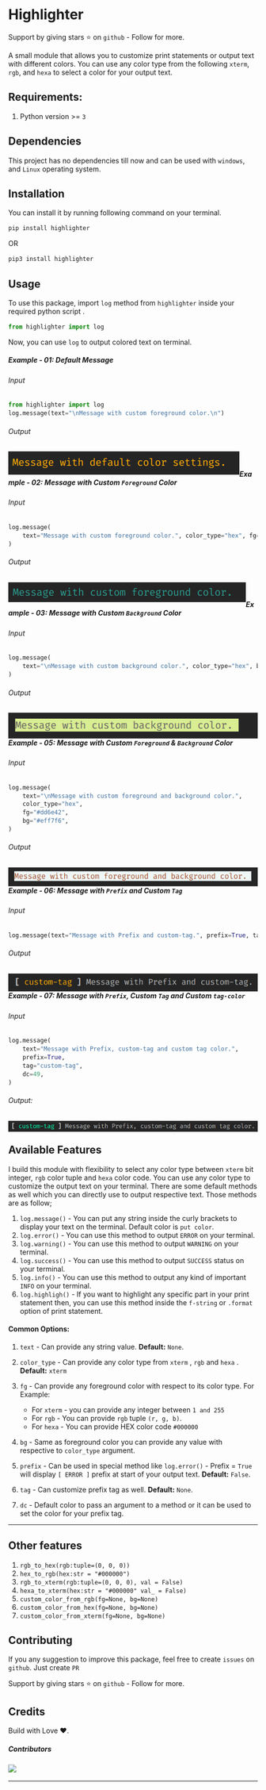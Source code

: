 # Highlighter  

Support by giving stars :star:  on `github`  - Follow for more.

A small module that allows you to customize print statements or output text with different colors. You can use any color type from the following `xterm`, `rgb`, and `hexa` to select a color for your output text. 

## Requirements: 
1. Python version >= `3` 

## Dependencies
This project has no dependencies till now and can be used with `windows`, and `Linux` operating system. 

## Installation
You can install it by running following command on your terminal.
~~~bash
pip install highlighter
~~~
OR 
~~~bash
pip3 install highlighter
~~~

## Usage

To use this package, import `log` method from `highlighter` inside your required python script .

~~~python
from highlighter import log
~~~

Now, you can use `log` to output colored text on terminal. 

##### Example - 01: Default Message

###### Input

~~~python
from highlighter import log
log.message(text="\nMessage with custom foreground color.\n")
~~~

###### Output

<img src="https://raw.githubusercontent.com/createwithabd/highlighter/master/images/default_msg.png" alt="default" align="left" />

<br>

##### Example - 02: Message with Custom `Foreground` Color

###### Input

~~~python 
log.message(
    text="Message with custom foreground color.", color_type="hex", fg="#2a9d8f"
)
~~~

###### Output

<img src="https://raw.githubusercontent.com/createwithabd/highlighter/master/images/custom_fg.png" alt="custom-fg" align="left" />

<br>

##### Example - 03: Message with Custom `Background` Color

###### Input

~~~python
log.message(
    text="\nMessage with custom background color.", color_type="hex", bg="#d9ed92"
)
~~~

###### Output

<img src="https://raw.githubusercontent.com/createwithabd/highlighter/master/images/custom_bg.png" alt="custom-bg" align="left" />

<br>

##### Example - 05: Message with Custom `Foreground` & `Background` Color 

###### Input

~~~python
log.message(
    text="\nMessage with custom foreground and background color.",
    color_type="hex",
    fg="#dd6e42",
    bg="#eff7f6",
)
~~~

###### Output

<img src="https://raw.githubusercontent.com/createwithabd/highlighter/master/images/custom_fg_bg.png" alt="custom-bg-fg" align="left" />

<br>

##### Example - 06: Message with `Prefix` and Custom `Tag`

###### Input

~~~python 
log.message(text="Message with Prefix and custom-tag.", prefix=True, tag="custom-tag")
~~~

###### Output

<img src="https://raw.githubusercontent.com/createwithabd/highlighter/master/images/msg_with_tag.png" align="left" alt="custom-tag" />

<br>

##### Example - 07: Message with `Prefix`, Custom `Tag` and Custom `tag-color`

###### Input

~~~python 
log.message(
    text="Message with Prefix, custom-tag and custom tag color.",
    prefix=True,
    tag="custom-tag",
    dc=49,
)
~~~

###### Output: 

<img src="https://raw.githubusercontent.com/createwithabd/highlighter/master/images/custom_tag_color.png" align="left" />

<br>



## Available Features 

I build this module with flexibility to select any color type between `xterm` bit integer, `rgb` color tuple and `hexa` color code. You can use any color type to customize the output text on your terminal. There are some default methods as well which you can directly use to output respective text. Those methods are as follow; 

1. `log.message()` - You can put any string inside the curly brackets to display your text on the terminal. Default color is `put color`. 
2. `log.error()` - You can use this method to output `ERROR` on your terminal. 
3. `log.warning()` - You can use this method to output `WARNING` on your terminal. 
4. `log.success()` - You can use this method to output `SUCCESS` status on your terminal. 
5. `log.info()` - You can use this method to output any kind of important `INFO` on your terminal. 
6. `log.highligh()` - If you want to highlight any specific part in your print statement then, you can use this method inside the `f-string` or `.format` option of print statement.  

#### Common Options: 
1. `text` - Can provide any string value. **Default:** `None`. 
2. `color_type` - Can provide any color type from `xterm` , `rgb` and `hexa` . **Default:** `xterm`
3. `fg` - Can provide any foreground color with respect to its color type. For Example: 
   - For `xterm` - you can provide any integer between `1 and 255`
   - For `rgb` - You can provide `rgb` tuple `(r, g, b)`. 
   - For `hexa` - You can provide HEX color code `#000000`

4. `bg` - Same as foreground color you can provide any value with respective to `color_type` argument. 
5. `prefix` - Can be used in special method like `log.error()` - Prefix = `True` will display `[ ERROR ]` prefix at start of your output text. **Default:** `False`. 
6. `tag` - Can customize prefix tag as well. **Default:** `None`. 
7. `dc` - Default color to pass an argument to a method or it can be used to set the color for your prefix tag. 



------
## Other features 

1. `rgb_to_hex(rgb:tuple=(0, 0, 0))` 
2. `hex_to_rgb(hex:str = "#000000")` 
3. `rgb_to_xterm(rgb:tuple=(0, 0, 0), val = False)`
4. `hexa_to_xterm(hex:str = "#000000" val_ = False)`
5. `custom_color_from_rgb(fg=None, bg=None)`
6. `custom_color_from_hex(fg=None, bg=None)`
7. `custom_color_from_xterm(fg=None, bg=None)`

## Contributing

If you any suggestion to improve this package, feel free to create `issues` on `github`. Just create `PR` 

Support by giving stars :star:  on `github`  - Follow for more.

## Credits

Build with Love :heart:. 

##### Contributors

<div class='set' > 
    <a href="https://github.com/createwithabd/highlighter/graphs/contributors">
    <img src="https://contrib.rocks/image?repo=createwithabd/highlighter" />
    </a>
</div>

------



